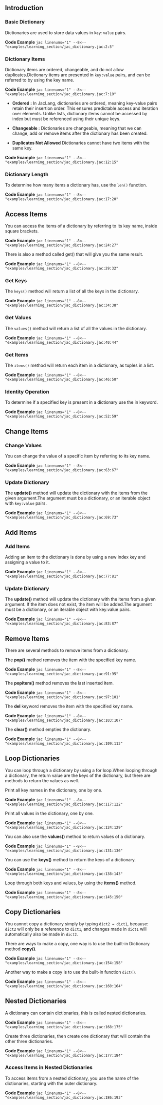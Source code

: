 ## Introduction

### Basic Dictionary
Dictionaries are used to store data values in `key:value` pairs.

**Code Example**
    ```jac linenums="1"
    --8<-- "examples/learning_section/jac_dictionary.jac:2:5"
    ```

### Dictionary Items
Dictionary items are ordered, changeable, and do not allow duplicates.Dictionary items are presented in `key:value` pairs, and can be referred to by using the key name.

**Code Example**
    ```jac linenums="1"
    --8<-- "examples/learning_section/jac_dictionary.jac:7:10"
    ```

- **Ordered :**
In JacLang, dictionaries are ordered, meaning key-value pairs retain their insertion order. This ensures predictable access and iteration over elements. Unlike lists, dictionary items cannot be accessed by index but must be referenced using their unique keys.

- **Changeable :**
Dictionaries are changeable, meaning that we can change, add or remove items after the dictionary has been created.

- **Duplicates Not Allowed**
Dictionaries cannot have two items with the same key.

**Code Example**
    ```jac linenums="1"
    --8<-- "examples/learning_section/jac_dictionary.jac:12:15"
    ```

### Dictionary Length

To determine how many items a dictionary has, use the `len()` function.

**Code Example**
    ```jac linenums="1"
    --8<-- "examples/learning_section/jac_dictionary.jac:17:20"
    ```

## Access Items
You can access the items of a dictionary by referring to its key name, inside square brackets.

**Code Example**
    ```jac linenums="1"
    --8<-- "examples/learning_section/jac_dictionary.jac:24:27"
    ```

There is also a method called get() that will give you the same result.

**Code Example**
    ```jac linenums="1"
    --8<-- "examples/learning_section/jac_dictionary.jac:29:32"
    ```

### Get Keys

The `keys()` method will return a list of all the keys in the dictionary.

**Code Example**
    ```jac linenums="1"
    --8<-- "examples/learning_section/jac_dictionary.jac:34:38"
    ```

### Get Values

The `values()` method will return a list of all the values in the dictionary.

**Code Example**
    ```jac linenums="1"
    --8<-- "examples/learning_section/jac_dictionary.jac:40:44"
    ```

### Get Items
The `items()` method will return each item in a dictionary, as tuples in a list.

**Code Example**
    ```jac linenums="1"
    --8<-- "examples/learning_section/jac_dictionary.jac:46:50"
    ```

### Identity Operation

To determine if a specified key is present in a dictionary use the in keyword.

**Code Example**
    ```jac linenums="1"
    --8<-- "examples/learning_section/jac_dictionary.jac:52:59"
    ```

## Change Items

### Change Values
You can change the value of a specific item by referring to its key name.

**Code Example**
    ```jac linenums="1"
    --8<-- "examples/learning_section/jac_dictionary.jac:63:67"
    ```

### Update Dictionary

The **update()** method will update the dictionary with the items from the given argument.The argument must be a dictionary, or an iterable object with `key:value` pairs.

**Code Example**
    ```jac linenums="1"
    --8<-- "examples/learning_section/jac_dictionary.jac:69:73"
    ```

## Add Items

### Add Items
Adding an item to the dictionary is done by using a new index key and assigning a value to it.

**Code Example**
    ```jac linenums="1"
    --8<-- "examples/learning_section/jac_dictionary.jac:77:81"
    ```

### Update Dictionary

The **update()** method will update the dictionary with the items from a given argument. If the item does not exist, the item will be added.The argument must be a dictionary, or an iterable object with key:value pairs.

**Code Example**
    ```jac linenums="1"
    --8<-- "examples/learning_section/jac_dictionary.jac:83:87"
    ```

## Remove Items

There are several methods to remove items from a dictionary.

The **pop()** method removes the item with the specified key name.

**Code Example**
    ```jac linenums="1"
    --8<-- "examples/learning_section/jac_dictionary.jac:91:95"
    ```

The **popitem()** method removes the last inserted item.

**Code Example**
    ```jac linenums="1"
    --8<-- "examples/learning_section/jac_dictionary.jac:97:101"
    ```

The **del** keyword removes the item with the specified key name.

**Code Example**
    ```jac linenums="1"
    --8<-- "examples/learning_section/jac_dictionary.jac:103:107"
    ```

The **clear()** method empties the dictionary.

**Code Example**
    ```jac linenums="1"
    --8<-- "examples/learning_section/jac_dictionary.jac:109:113"
    ```

## Loop Dictionaries

You can loop through a dictionary by using a for loop.When looping through a dictionary, the return value are the keys of the dictionary, but there are methods to return the values as well.

Print all key names in the dictionary, one by one.

**Code Example**
    ```jac linenums="1"
    --8<-- "examples/learning_section/jac_dictionary.jac:117:122"
    ```

Print all values in the dictionary, one by one.

**Code Example**
    ```jac linenums="1"
    --8<-- "examples/learning_section/jac_dictionary.jac:124:129"
    ```

You can also use the **values()** method to return values of a dictionary.

**Code Example**
    ```jac linenums="1"
    --8<-- "examples/learning_section/jac_dictionary.jac:131:136"
    ```

You can use the **keys()** method to return the keys of a dictionary.

**Code Example**
    ```jac linenums="1"
    --8<-- "examples/learning_section/jac_dictionary.jac:138:143"
    ```

Loop through both keys and values, by using the **items()** method.

**Code Example**
    ```jac linenums="1"
    --8<-- "examples/learning_section/jac_dictionary.jac:145:150"
    ```

## Copy Dictionaries

You cannot copy a dictionary simply by typing `dict2 = dict1`, because: `dict2` will only be a reference to `dict1`, and changes made in `dict1` will automatically also be made in `dict2`.

There are ways to make a copy, one way is to use the built-in Dictionary method **copy()**.

**Code Example**
    ```jac linenums="1"
    --8<-- "examples/learning_section/jac_dictionary.jac:154:158"
    ```

Another way to make a copy is to use the built-in function `dict()`.

**Code Example**
    ```jac linenums="1"
    --8<-- "examples/learning_section/jac_dictionary.jac:160:164"
    ```

## Nested Dictionaries

A dictionary can contain dictionaries, this is called nested dictionaries.

**Code Example**
    ```jac linenums="1"
    --8<-- "examples/learning_section/jac_dictionary.jac:168:175"
    ```

Create three dictionaries, then create one dictionary that will contain the other three dictionaries.

**Code Example**
    ```jac linenums="1"
    --8<-- "examples/learning_section/jac_dictionary.jac:177:184"
    ```

### Access Items in Nested Dictionaries

To access items from a nested dictionary, you use the name of the dictionaries, starting with the outer dictionary.

**Code Example**
    ```jac linenums="1"
    --8<-- "examples/learning_section/jac_dictionary.jac:186:193"
    ```